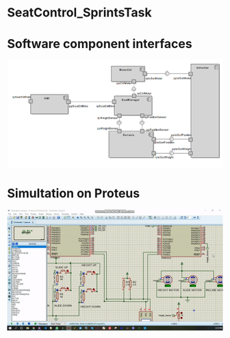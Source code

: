 # SeatControl_SprintsTask

# Software component interfaces 
![](https://github.com/EbrahimHamouda/SeatControl_SprintsTask/blob/master/SeatControl_SWCs.PNG)
# Simultation on Proteus 
![](https://github.com/EbrahimHamouda/SeatControl_SprintsTask/blob/master/SeatConrol_Simulation.gif)
